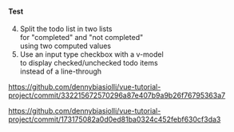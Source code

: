 #### Test

4. Split the todo list in two lists<br>
    for "completed" and "not completed"<br>
    using two computed values<br>
5. Use an input type checkbox with a v-model<br>
    to display checked/unchecked todo items<br>
    instead of a line-through


<aside class="notes">

https://github.com/dennybiasiolli/vue-tutorial-project/commit/332215672570296a87e407b9a9b26f76795363a7

https://github.com/dennybiasiolli/vue-tutorial-project/commit/173175082a0d0ed81ba0324c452febf630cf3da3

</aside>
